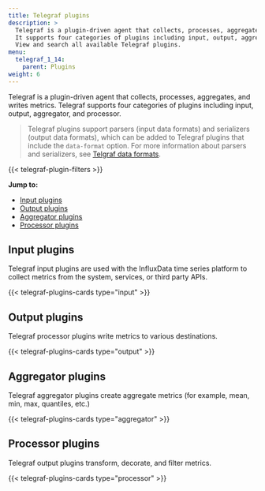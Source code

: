 ```yaml
---
title: Telegraf plugins
description: >
  Telegraf is a plugin-driven agent that collects, processes, aggregates, and writes metrics.
  It supports four categories of plugins including input, output, aggregator, and processor.
  View and search all available Telegraf plugins.
menu:
  telegraf_1_14:
    parent: Plugins
weight: 6
---
```


Telegraf is a plugin-driven agent that collects, processes, aggregates, and writes metrics.
Telegraf supports four categories of plugins including input, output, aggregator, and processor. 

> Telegraf plugins support parsers (input data formats) and serializers (output data formats), which can be added to Telegraf plugins that include the `data-format` option. For more information about parsers and serializers, see [Telgraf data formats](/telegraf/v1.14/data_formats/).

{{< telegraf-plugin-filters >}}

**Jump to:**

- [Input plugins](#input-plugins)
- [Output plugins](#output-plugins)
- [Aggregator plugins](#aggregator-plugins)
- [Processor plugins](#processor-plugins)

## Input plugins
Telegraf input plugins are used with the InfluxData time series platform to collect
metrics from the system, services, or third party APIs.

{{< telegraf-plugins-cards type="input" >}}

## Output plugins
Telegraf processor plugins write metrics to various destinations.

{{< telegraf-plugins-cards type="output" >}}

## Aggregator plugins
Telegraf aggregator plugins create aggregate metrics (for example, mean, min, max, quantiles, etc.)

{{< telegraf-plugins-cards type="aggregator" >}}

## Processor plugins
Telegraf output plugins transform, decorate, and filter metrics.

{{< telegraf-plugins-cards type="processor" >}}
